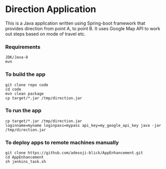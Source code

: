 # Direction Application

This is a Java application written using Spring-boot framework that provides direction from point A, to point B. It uses Google Map API to work out steps based on mode of travel etc. 

### Requirements 

```
JDK/Java-8
mvn
```
### To build the app
```
git clone repo code
cd code
mvn clean package
cp target/*.jar /tmp/direction.jar
```

### To run the app
```
cp target/*.jar /tmp/direction.jar
loginname=myname loginpass=mypass api_key=my_google_api_key java -jar /tmp/direction.jar
```

### To deploy apps to remote machines manually
```
git clone https://github.com/adesoji-blick/AppEnhancement.git
cd AppEnhancement
sh jenkins_task.sh
```
